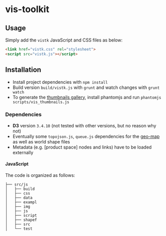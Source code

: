 # vis-toolkit

## Usage

Simply add the `vistk` JavaScript and CSS files as below:

```html
<link href="vistk.css" rel="stylesheet">
<script src="vistk.js"></script>
```
## Installation

* Install project dependencies with `npm install`
* Build version `build/vistk.js` with `grunt` and watch changes with `grunt watch`
* To generate the <a href='gallery.html'>thumbnails gallery</a>, install phantomjs and run `phantomjs scripts/vis_thumbnails.js`

### Dependencies

* **D3** version `3.4.10` (not tested with other versions, but no reason why not)
* Eventually some `topojson.js`, `queue.js` dependencies for the [geo-map](http://cid-harvard.github.io/vis-toolkit/examples/geomap.html) as well as world shape files 
* Metadata (e.g. [product space] nodes and links) have to be loaded externally

#### JavaScript

The code is organized as follows:

```
├── src/js
│   ├── build
│   ├── css
│   ├── data
│   ├── exampl
│   ├── img
│   ├── js
│   ├── script
│   ├── shapef
│   ├── src
│   └── test
```

